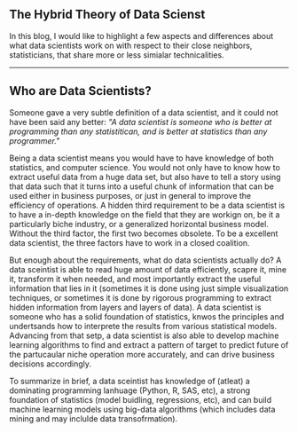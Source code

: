 ## The Hybrid Theory of Data Scienst

In this blog, I would like to highlight a few aspects and differences about what data scientists work on with respect to their close neighbors, statisticians, that share more or less simialar technicalities.

---

## Who are Data Scientists?

Someone gave a very subtle definition of a data scientist, and it could not have been said any better:
*"A data scientist is someone who is better at programming than any statistitican, and is better at statistics than any programmer."*

Being a data scientist means you would have to have knowledge of both statistics, and computer science. You would not only have to know how to extract useful data from a huge data set, but also have to tell a story using that data such that it turns into a useful chunk of information that can be used either in business purposes, or just in general to improve the efficiency of operations. 
A hidden third requirement to be a data scientist is to have a in-depth knowledge on the field that they are workign on, be it a particularly biche industry, or a generalized horizontal business model. Without the third factor, the first two becomes obsolete. To be a excellent data scientist, the three factors have to work in a closed coalition.

But enough about the requirements, what do data scientists actually do? 
A data sceintist is able to read huge amount of data efficiently, scapre it, mine it, transform it when needed, and most importantly extract the useful information that lies in it (sometimes it is done using just simple visualization techniques, or sometimes it is done by rigorous programming to extract hidden information from layers and layers of data). A data scientist is someone who has a solid foundation of statistics, knwos the principles and undertsands how to interprete the results from various statistical models. Advancing from that setp, a data scientist is also able to develop machine learning algorithms to find and extract a pattern of target to predict future of the partucaular niche operation more accurately, and can drive business decisions accordingly.

To summarize in brief, a data sceintist has knowledge of (atleat) a dominating programming lanhuage (Python, R, SAS, etc), a strong foundation of statistics (model buidling, regressions, etc), and can build machine learning models using big-data algorithms (which includes data mining and may inclulde data transofrmation).
